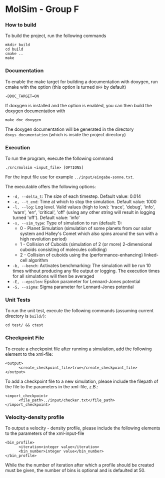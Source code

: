 MolSim - Group F
===

### How to build

To build the project, run the following commands
```
mkdir build
cd build
cmake ..
make
```

### Documentation
To enable the make target for building a documentation with doxygen, run cmake with the option (this option is turned `OFF` by default)
```
-DDOC_TARGET=ON
```
If doxygen is installed and the option is enabled, you can then build the doxygen documentation with
```
make doc_doxygen
```
The doxygen documentation will be generated in the directory `doxys_documentation` (which is inside the project directory)


### Execution

To run the program, execute the following command
```
./src/molsim <input_file> [OPTIONS]
```
For the input file use for example `../input/eingabe-sonne.txt`.

The executable offers the following options:
- `-d, --delta_t`: The size of each timestep. Default value: 0.014
- `-e, --t_end`: Time at which to stop the simulation. Default value: 1000 
- `-l, --log`: Log level. Valid values (high to low):
  'trace', 'debug', 'info', 'warn', 'err', 'critical', 'off'
  (using any other string will result in logging turned 'off'). Default value: 'info'
- `-s, --sim_type`: Type of simulation to run (default: 1):
  - 0 - Planet Simulation (simulation of some planets from our solar system and Halley's Comet which also spins around the sun with a high revolution period)
  - 1 - Collision of Cuboids (simulation of 2 (or more) 2-dimensional cuboids consisting of molecules colliding)
  - 2 - Collision of cuboids using the (performance-enhancing) linked-cell algorithm
- `-b, --bench`: Activates benchmarking: The simulation will be run 10 times without producing any file output or logging. The execution times for all simulations will then be averaged
- `-E, --epsilon`: Epsilon parameter for Lennard-Jones potential
- `-S, --sigma`: Sigma parameter for Lennard-Jones potential



### Unit Tests

To run the unit test, execute the following commands (assuming current directory is `build/`):

```
cd test/ && ctest
```


### Checkpoint File

To create a checkpoint file after running a simulation, add the following element to the xml-file:

```
<output>
      <create_checkpoint_file>true</create_checkpoint_file>
</output>
```

To add a checkpoint file to a new simulation, please include the filepath of the file to the parameters in the xml-file, z.B.:

```
<import_checkpoint>
      <file_path>../input/checker.txt</file_path>
</import_checkpoint>
```

### Velocity-density profile
To output a velocity - density profile, please include the following elements to the parameters of the xml-input-file

```
<bin_profile>
      <iteration>integer value</iteration>
      <bin_number>integer value</bin_number>
</bin_profile>
```
While the the number of iteration after which a profile should be created must be given, the number of bins is optional and is defaulted at 50.

